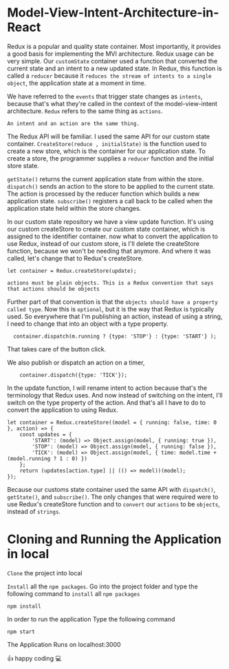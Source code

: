 # Model-View-Intent-Architecture-in-React
 
Redux is a popular and quality state container. Most importantly, it provides a good basis for implementing the MVI architecture. Redux usage can be very simple. Our `customState` container used a function that converted the current state and an intent to a new updated state. In Redux, this function is called a `reducer` because it `reduces the stream of intents to a single object`, the application state at a moment in time.

We have referred to the `events` that trigger state changes as `intents`, because that's what they're called in the context of the model-view-intent architecture. `Redux` refers to the same thing as `actions`. 
```
An intent and an action are the same thing.
```

The Redux API will be familiar. I used the same API for our custom state container. `CreateStore(reduce , initialState)` is the function used to create a new store, which is the container for our application state. To create a store, the programmer supplies a `reducer` function and the initial store state. 

`getState()` returns the current application state from within the store. 
`dispatch()` sends an action to the store to be applied to the current state. The action is processed by the reducer function which builds a new application state. 
`subscribe()` registers a call back to be called when the application state held within the store changes.

In our custom state repository we have a view update function. It's using our custom createStore to create our custom state container, which is assigned to the identifier container. now what to convert the application to use Redux, instead of our custom store, is I'll delete the createStore function, because we won't be needing that anymore. And where it was called, let's change that to Redux's createStore.
```
let container = Redux.createStore(update);
```
```
actions must be plain objects. This is a Redux convention that says that actions should be objects
```
Further part of that convention is that the `objects should have a property called type`. Now this is `optional`, but it is the way that Redux is typically used.
So everywhere that I'm publishing an action, instead of using a string, I need to change that into an object with a type property.
```
  container.dispatch(m.running ? {type: 'STOP'} : {type: 'START'} );
```
That takes care of the button click.

We also publish or dispatch an action on a timer,
```
    container.dispatch({type: 'TICK'});
```

In the update function, I will rename intent to action because that's the terminology that Redux uses. And now instead of switching on the intent, I'll switch on the type property of the action. And that's all I have to do to convert the application to using Redux.
```
let container = Redux.createStore((model = { running: false, time: 0 }, action) => {  
    const updates = {
        'START': (model) => Object.assign(model, { running: true }),
        'STOP': (model) => Object.assign(model, { running: false }),
        'TICK': (model) => Object.assign(model, { time: model.time + (model.running ? 1 : 0) })
    };
    return (updates[action.type] || (() => model))(model);
});
```

Because our customs state container used the same API with `dispatch()`, `getState()`, and `subscribe()`. The only changes that were required were to use Redux's createStore function and to `convert` our `actions` to be `objects`, instead of `strings`.




# Cloning and Running the Application in local
`Clone` the project into local

`Install` all the `npm packages`. Go into the project folder and type the following command to `install` all `npm packages`

```
npm install                                                                    
```

In order to run the application Type the following command

```
npm start  
```

The Application Runs on localhost:3000

:+1: happy coding :computer:



